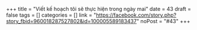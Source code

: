 ﻿+++
title = "Viết kế hoạch tôi sẽ thực hiện trong ngày mai"
date = 43
draft = false
tags = []
categories = []
link = "https://facebook.com/story.php?story_fbid=960018287527802&id=100005589183437"
noPost = "#43"
+++
